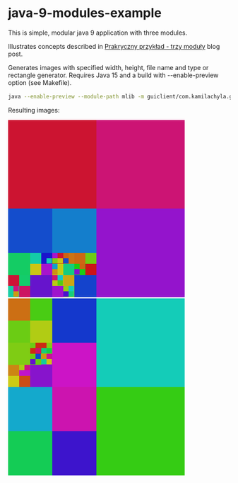 # java-9-modules-example

This is simple, modular java 9 application with three modules. 

Illustrates concepts described in [Prakryczny przykład - trzy moduły](https://kamilachyla.com/posts/java-9-praktyczny-przyklad-trzy-moduly/) blog post.

Generates images with specified width, height, file name and type or rectangle generator.
Requires Java 15 and a build with --enable-preview option (see Makefile).

```bash
java --enable-preview --module-path mlib -m guiclient/com.kamilachyla.guigen.ImageGenerator 400 400 out.png squares
```

Resulting images:

![image1](out.png)
![image2](out2.png)

